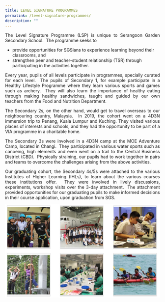 ```yaml
---
title: LEVEL SIGNATURE PROGRAMMES
permalink: /level-signature-programmes/
description: ""
---
```


<p style="text-align: justify;"> The Level Signature Programme (LSP) is unique to Serangoon Garden Secondary School.  The programme seeks to </p>

*   provide opportunities for SGSians to experience learning beyond their classrooms, and
*   strengthen peer and teacher-student relationship (TSR) through participating in the activities together.

<p style="text-align: justify;"> Every year, pupils of all levels participate in programmes, specially curated for each level.  The pupils of Secondary 1, for example participate in a Healthy Lifestyle Programme where they learn various sports and games such as archery.  They will also learn the importance of healthy eating through making healthy sandwiches, taught and guided by our own teachers from the Food and Nutrition Department. </p>

<p style="text-align: justify;"> The Secondary 2s, on the other hand, would get to travel overseas to our neighbouring country, Malaysia.  In 2019, the cohort went on a 4D3N immersion trip to Penang, Kuala Lumpur and Kuching. They visited various places of interests and schools, and they had the opportunity to be part of a VIA programme in a charitable home.  </p>

<p style="text-align: justify;"> The Secondary 3s were involved in a 4D3N camp at the MOE Adventure Camp, located in Changi.  They participated in various water sports such as canoeing, high elements and even went on a trail to the Central Business District (CBD).  Physically straining, our pupils had to work together in pairs and teams to overcome the challenges arising from the above activities. </p>

<p style="text-align: justify;"> Our graduating cohort, the Secondary 4s/5s were attached to the various Institutes of Higher Learning (IHLs), to learn about the various courses these institutions offer.  They were involved in lively discussions, experiments, workshop visits over the 3-day attachment.  The attachment provided opportunities for our graduating pupils to make informed decisions in their course application, upon graduation from SGS. </p>

![](/images/Level%20Signature%20Programmes/level%20signature%20program.jpg)